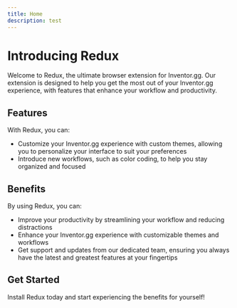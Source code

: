 ```yaml
---
title: Home
description: test
---
```

# Introducing Redux

Welcome to Redux, the ultimate browser extension for Inventor.gg. Our extension is designed to help you get the most out of your Inventor.gg experience, with features that enhance your workflow and productivity.

## Features

With Redux, you can:

- Customize your Inventor.gg experience with custom themes, allowing you to personalize your interface to suit your preferences
- Introduce new workflows, such as color coding, to help you stay organized and focused

## Benefits

By using Redux, you can:

- Improve your productivity by streamlining your workflow and reducing distractions
- Enhance your Inventor.gg experience with customizable themes and workflows
- Get support and updates from our dedicated team, ensuring you always have the latest and greatest features at your fingertips

## Get Started

Install Redux today and start experiencing the benefits for yourself!